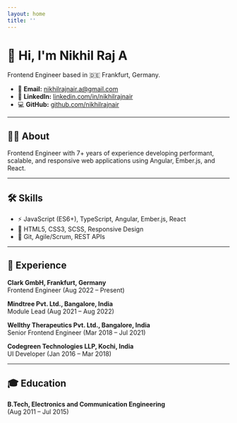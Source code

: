```yaml
---
layout: home
title: ''
---
```


# 👋 Hi, I'm **Nikhil Raj A**

Frontend Engineer based in 🇩🇪 Frankfurt, Germany.

- 📧 **Email:** [nikhilrajnair.a@gmail.com](mailto:nikhilrajnair.a@gmail.com)
- 💼 **LinkedIn:** [linkedin.com/in/nikhilrajnair](https://linkedin.com/in/nikhilrajnair)
- 💻 **GitHub:** [github.com/nikhilrajnair](https://github.com/nikhilrajnair)



---

## 🧑‍💻 About

Frontend Engineer with 7+ years of experience developing performant, scalable, and responsive web applications using Angular, Ember.js, and React.



---

## 🛠️ Skills

- ⚡ JavaScript (ES6+), TypeScript, Angular, Ember.js, React
- 🎨 HTML5, CSS3, SCSS, Responsive Design
- 🔗 Git, Agile/Scrum, REST APIs



---

## 💼 Experience

**Clark GmbH, Frankfurt, Germany**  
Frontend Engineer (Aug 2022 – Present)

**Mindtree Pvt. Ltd., Bangalore, India**  
Module Lead (Aug 2021 – Aug 2022)

**Wellthy Therapeutics Pvt. Ltd., Bangalore, India**  
Senior Frontend Engineer (Mar 2018 – Jul 2021)

**Codegreen Technologies LLP, Kochi, India**  
UI Developer (Jan 2016 – Mar 2018)



---

## 🎓 Education

**B.Tech, Electronics and Communication Engineering**  
(Aug 2011 – Jul 2015)
